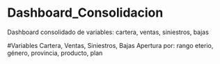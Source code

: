 # Dashboard_Consolidacion
Dashboard consolidado de variables: cartera, ventas, siniestros, bajas


#Variables
Cartera, Ventas, Siniestros, Bajas
Apertura por: rango eterio, género, provincia, producto, plan
